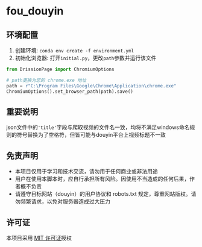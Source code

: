 # fou_douyin

## 环境配置

1. 创建环境: `conda env create -f environment.yml`
2. 初始化浏览器: 打开`initial.py`，更改`path`参数并运行该文件

```Python
from DrissionPage import ChromiumOptions

# path更换为您的 chrome.exe 地址
path = r"C:\Program Files\Google\Chrome\Application\chrome.exe"
ChromiumOptions().set_browser_path(path).save()
```



## 重要说明

json文件中的`'title'`字段与爬取视频的文件名一致，均将不满足windows命名规则的符号替换为了空格符，但皆可能与douyin平台上视频标题不一致



## 免责声明

- 本项目仅用于学习和技术交流，请勿用于任何商业或非法用途
- 用户在使用本脚本时，应自行承担所有风险。因使用不当造成的任何后果，作者概不负责
- 请遵守目标网站（douyin）的用户协议和 robots.txt 规定，尊重网站版权。请勿频繁请求，以免对服务器造成过大压力



## 许可证

本项目采用 [MIT 许可证](https://opensource.org/licenses/MIT)授权

